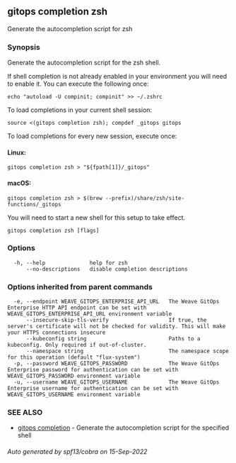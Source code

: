 ## gitops completion zsh

Generate the autocompletion script for zsh

### Synopsis

Generate the autocompletion script for the zsh shell.

If shell completion is not already enabled in your environment you will need
to enable it.  You can execute the following once:

	echo "autoload -U compinit; compinit" >> ~/.zshrc

To load completions in your current shell session:

	source <(gitops completion zsh); compdef _gitops gitops

To load completions for every new session, execute once:

#### Linux:

	gitops completion zsh > "${fpath[1]}/_gitops"

#### macOS:

	gitops completion zsh > $(brew --prefix)/share/zsh/site-functions/_gitops

You will need to start a new shell for this setup to take effect.


```
gitops completion zsh [flags]
```

### Options

```
  -h, --help              help for zsh
      --no-descriptions   disable completion descriptions
```

### Options inherited from parent commands

```
  -e, --endpoint WEAVE_GITOPS_ENTERPRISE_API_URL   The Weave GitOps Enterprise HTTP API endpoint can be set with WEAVE_GITOPS_ENTERPRISE_API_URL environment variable
      --insecure-skip-tls-verify                   If true, the server's certificate will not be checked for validity. This will make your HTTPS connections insecure
      --kubeconfig string                          Paths to a kubeconfig. Only required if out-of-cluster.
      --namespace string                           The namespace scope for this operation (default "flux-system")
  -p, --password WEAVE_GITOPS_PASSWORD             The Weave GitOps Enterprise password for authentication can be set with WEAVE_GITOPS_PASSWORD environment variable
  -u, --username WEAVE_GITOPS_USERNAME             The Weave GitOps Enterprise username for authentication can be set with WEAVE_GITOPS_USERNAME environment variable
```

### SEE ALSO

* [gitops completion](gitops_completion.md)	 - Generate the autocompletion script for the specified shell

###### Auto generated by spf13/cobra on 15-Sep-2022
